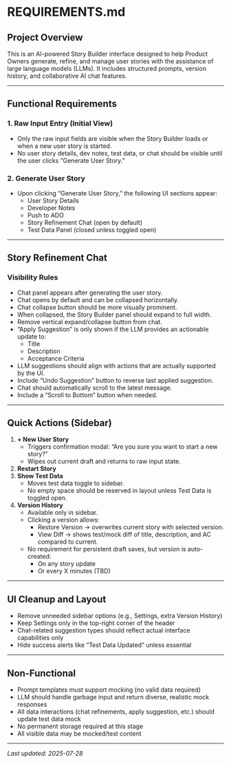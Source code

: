 # REQUIREMENTS.md

## Project Overview

This is an AI-powered Story Builder interface designed to help Product Owners generate, refine, and manage user stories with the assistance of large language models (LLMs). It includes structured prompts, version history, and collaborative AI chat features.

---

## Functional Requirements

### 1. Raw Input Entry (Initial View)
- Only the raw input fields are visible when the Story Builder loads or when a new user story is started.
- No user story details, dev notes, test data, or chat should be visible until the user clicks “Generate User Story.”

### 2. Generate User Story
- Upon clicking “Generate User Story,” the following UI sections appear:
  - User Story Details
  - Developer Notes
  - Push to ADO
  - Story Refinement Chat (open by default)
  - Test Data Panel (closed unless toggled open)

---

## Story Refinement Chat

### Visibility Rules
- Chat panel appears after generating the user story.
- Chat opens by default and can be collapsed horizontally.
- Chat collapse button should be more visually prominent.
- When collapsed, the Story Builder panel should expand to full width.
- Remove vertical expand/collapse button from chat.
- “Apply Suggestion” is only shown if the LLM provides an actionable update to:
  - Title
  - Description
  - Acceptance Criteria
- LLM suggestions should align with actions that are actually supported by the UI.
- Include “Undo Suggestion” button to reverse last applied suggestion.
- Chat should automatically scroll to the latest message.
- Include a “Scroll to Bottom” button when needed.

---

## Quick Actions (Sidebar)

1. **+ New User Story**
   - Triggers confirmation modal: “Are you sure you want to start a new story?”
   - Wipes out current draft and returns to raw input state.
2. **Restart Story**
3. **Show Test Data**
   - Moves test data toggle to sidebar.
   - No empty space should be reserved in layout unless Test Data is toggled open.
4. **Version History**
   - Available only in sidebar.
   - Clicking a version allows:
     - Restore Version → overwrites current story with selected version.
     - View Diff → shows test/mock diff of title, description, and AC compared to current.
   - No requirement for persistent draft saves, but version is auto-created:
     - On any story update
     - Or every X minutes (TBD)

---

## UI Cleanup and Layout

- Remove unneeded sidebar options (e.g., Settings, extra Version History)
- Keep Settings only in the top-right corner of the header
- Chat-related suggestion types should reflect actual interface capabilities only
- Hide success alerts like “Test Data Updated” unless essential

---

## Non-Functional

- Prompt templates must support mocking (no valid data required)
- LLM should handle garbage input and return diverse, realistic mock responses
- All data interactions (chat refinements, apply suggestion, etc.) should update test data mock
- No permanent storage required at this stage
- All visible data may be mocked/test content

---

_Last updated: 2025-07-28_
